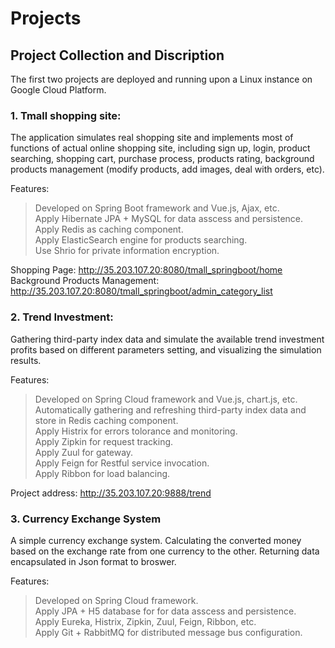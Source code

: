 # Projects
## Project Collection and Discription
   The first two projects are deployed and running upon a Linux instance on Google Cloud Platform.<br> 

### 1. Tmall shopping site: <br> 
   The application simulates real shopping site and implements most of functions of actual online shopping site, including sign up, login, product searching, shopping cart, purchase process, products rating, background products management (modify products, add images, deal with orders, etc).<br> 
   
   Features:<br> 
   >Developed on Spring Boot framework and Vue.js, Ajax, etc.<br> 
   >Apply Hibernate JPA + MySQL for data asscess and persistence.<br> 
   >Apply Redis as caching component.<br> 
   >Apply ElasticSearch engine for products searching.<br> 
   >Use Shrio for private information encryption.<br> 
   
   Shopping Page: http://35.203.107.20:8080/tmall_springboot/home <br> 
   Background Products Management:  http://35.203.107.20:8080/tmall_springboot/admin_category_list<br> 

### 2. Trend Investment: <br>
   Gathering third-party index data and simulate the available trend investment profits based on different parameters setting, and visualizing the simulation results.<br> 
   
   Features:<br> 
   > Developed on Spring Cloud framework and Vue.js, chart.js, etc.<br> 
   > Automatically gathering and refreshing third-party index data and store in Redis caching component.<br> 
   > Apply Histrix for errors tolorance and monitoring.<br> 
   > Apply Zipkin for request tracking.<br> 
   > Apply Zuul for gateway.<br> 
   > Apply Feign for Restful service invocation.<br> 
   > Apply Ribbon for load balancing.<br> 
   
   Project address: http://35.203.107.20:9888/trend <br> 


### 3. Currency Exchange System
   A simple currency exchange system. Calculating the converted money based on the exchange rate from one currency to the other. Returning data encapsulated in Json format to broswer.<br> 
   
   Features:<br> 
   > Developed on Spring Cloud framework.<br> 
   > Apply JPA + H5 database for for data asscess and persistence.<br> 
   > Apply Eureka, Histrix, Zipkin, Zuul, Feign, Ribbon, etc.<br> 
   > Apply Git + RabbitMQ for distributed message bus configuration.<br> 
   

